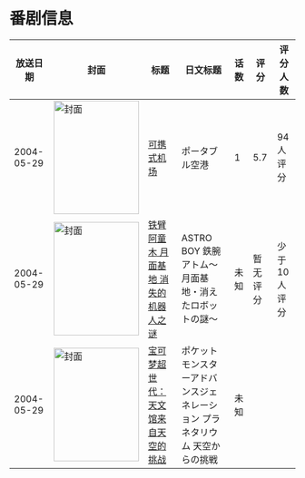 # 番剧信息

|放送日期|封面|标题|日文标题|话数|评分|评分人数|
|---|---|---|---|---|---|---|
|2004-05-29|<img src="//lain.bgm.tv/pic/cover/c/32/92/47669_ESmOk.jpg" alt="封面" style="width:150px;height:200px;object-fit:cover;">|[可携式机场](https://bangumi.tv/subject/47669)|ポータブル空港|1|5.7|94人评分|
|2004-05-29|<img src="//lain.bgm.tv/pic/cover/c/92/de/425947_g6PfI.jpg" alt="封面" style="width:150px;height:200px;object-fit:cover;">|[铁臂阿童木 月面基地 消失的机器人之谜](https://bangumi.tv/subject/425947)|ASTRO BOY 鉄腕アトム〜月面基地・消えたロボットの謎〜|未知|暂无评分|少于10人评分|
|2004-05-29|<img src="//lain.bgm.tv/pic/cover/c/c2/39/510006_r98B0.jpg" alt="封面" style="width:150px;height:200px;object-fit:cover;">|[宝可梦超世代：天文馆来自天空的挑战](https://bangumi.tv/subject/510006)|ポケットモンスターアドバンスジェネレーション プラネタリウム 天空からの挑戦|未知|||
